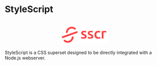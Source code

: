 <h1>StyleScript</h1>

<br>
<center><img src="/icons/stylescript-logo-full.png" width="150"></center>
<br>

<div>StyleScript is a CSS superset designed to be directly integrated with a Node.js webserver.</div>
